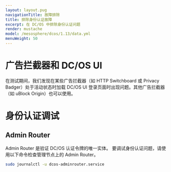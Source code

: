 ```yaml
---
layout: layout.pug
navigationTitle: 故障排除
title: 排除身份认证故障 
excerpt: 在 DC/OS 中排除身份认证问题
render: mustache
model: /mesosphere/dcos/1.13/data.yml
menuWeight: 50
---
```

# 广告拦截器和 DC/OS UI

在测试期间，我们发现在某些广告拦截器（如 HTTP Switchboard 或 Privacy Badger）处于活动状态时加载 DC/OS UI 登录页面时出现问题。其他广告拦截器（如 uBlock Origin）也可以使用。

# 身份认证调试

## Admin Router

Admin Router 是验证 DC/OS 认证令牌的唯一实体。
要调试身份认证问题，请使用以下命令检查管理节点上的 Admin Router。

```bash
sudo journalctl -u dcos-adminrouter.service
```
